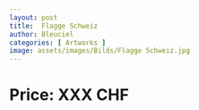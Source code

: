 ```yaml
---
layout: post
title:  Flagge Schweiz
author: Bleuciel
categories: [ Artworks ]
image: assets/images/Bilds/Flagge Schweiz.jpg
---
```

# Price: XXX CHF
